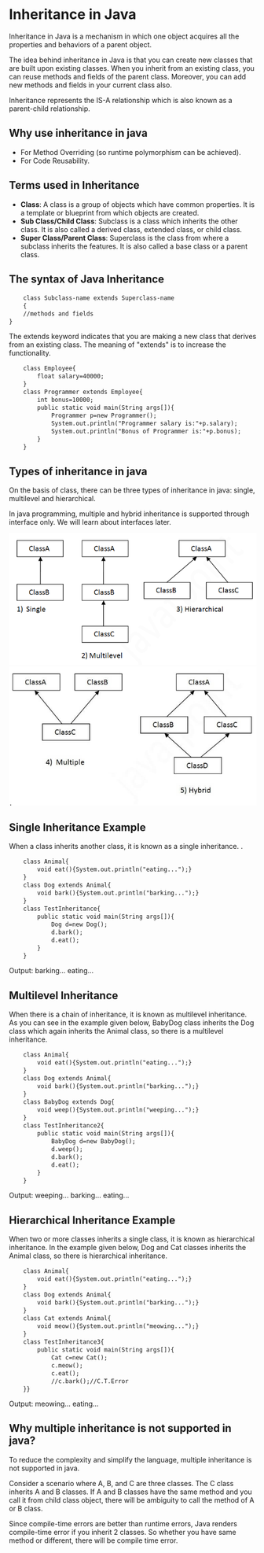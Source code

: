 # Inheritance in Java

Inheritance in Java is a mechanism in which one object acquires all the properties and behaviors of a parent object.

The idea behind inheritance in Java is that you can create new classes that are built upon existing classes. When you inherit from an existing class, you can reuse methods and fields of the parent class. Moreover, you can add new methods and fields in your current class also.

Inheritance represents the IS-A relationship which is also known as a parent-child relationship.

## Why use inheritance in java

- For Method Overriding (so runtime polymorphism can be achieved).
- For Code Reusability.

## Terms used in Inheritance

- **Class**: A class is a group of objects which have common properties. It is a template or blueprint from which objects are created.
- **Sub Class/Child Class**: Subclass is a class which inherits the other class. It is also called a derived class, extended class, or child class.
- **Super Class/Parent Class**: Superclass is the class from where a subclass inherits the features. It is also called a base class or a parent class.

## The syntax of Java Inheritance

        class Subclass-name extends Superclass-name
        {
        //methods and fields
    }

The extends keyword indicates that you are making a new class that derives from an existing class. The meaning of "extends" is to increase the functionality.

        class Employee{
            float salary=40000;
        }
        class Programmer extends Employee{
            int bonus=10000;
            public static void main(String args[]){
                Programmer p=new Programmer();
                System.out.println("Programmer salary is:"+p.salary);
                System.out.println("Bonus of Programmer is:"+p.bonus);
            }
        }

## Types of inheritance in java

On the basis of class, there can be three types of inheritance in java: single, multilevel and hierarchical.

In java programming, multiple and hybrid inheritance is supported through interface only. We will learn about interfaces later.

![alt text](typesofinheritance-1.png)
![alt text](multiple.jpg)

## Single Inheritance Example

When a class inherits another class, it is known as a single inheritance. .

        class Animal{
            void eat(){System.out.println("eating...");}
        }
        class Dog extends Animal{
            void bark(){System.out.println("barking...");}
        }
        class TestInheritance{
            public static void main(String args[]){
                Dog d=new Dog();
                d.bark();
                d.eat();
            }
        }

Output:
barking...
eating...

## Multilevel Inheritance

When there is a chain of inheritance, it is known as multilevel inheritance. As you can see in the example given below, BabyDog class inherits the Dog class which again inherits the Animal class, so there is a multilevel inheritance.

        class Animal{
            void eat(){System.out.println("eating...");}
        }
        class Dog extends Animal{
            void bark(){System.out.println("barking...");}
        }
        class BabyDog extends Dog{
            void weep(){System.out.println("weeping...");}
        }
        class TestInheritance2{
            public static void main(String args[]){
                BabyDog d=new BabyDog();
                d.weep();
                d.bark();
                d.eat();
            }
        }

Output:
weeping...
barking...
eating...

## Hierarchical Inheritance Example

When two or more classes inherits a single class, it is known as hierarchical inheritance. In the example given below, Dog and Cat classes inherits the Animal class, so there is hierarchical inheritance.

        class Animal{
            void eat(){System.out.println("eating...");}
        }
        class Dog extends Animal{
            void bark(){System.out.println("barking...");}
        }
        class Cat extends Animal{
            void meow(){System.out.println("meowing...");}
        }
        class TestInheritance3{
            public static void main(String args[]){
                Cat c=new Cat();
                c.meow();
                c.eat();
                //c.bark();//C.T.Error
        }}

Output:
meowing...
eating...

## Why multiple inheritance is not supported in java?

To reduce the complexity and simplify the language, multiple inheritance is not supported in java.

Consider a scenario where A, B, and C are three classes. The C class inherits A and B classes. If A and B classes have the same method and you call it from child class object, there will be ambiguity to call the method of A or B class.

Since compile-time errors are better than runtime errors, Java renders compile-time error if you inherit 2 classes. So whether you have same method or different, there will be compile time error.
